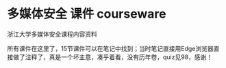 # 多媒体安全 课件 courseware
浙江大学多媒体安全课程内容资料

所有课件在这里了，15节课件可以在笔记中找到；当时笔记直接用Edge浏览器直接做了注释了，真是一个坏主意，凑乎着看，没有历年卷，quiz见98，感谢！
